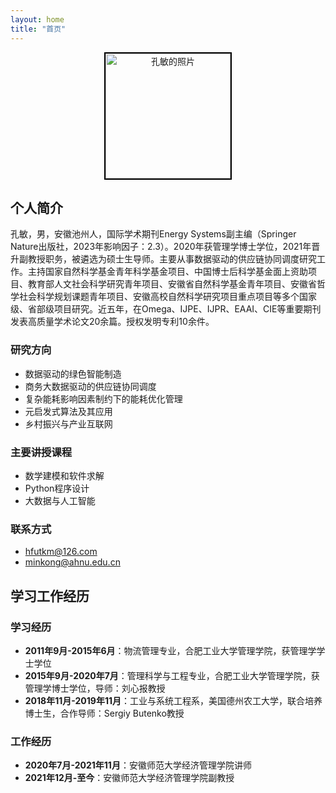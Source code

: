 ```yaml
---
layout: home
title: "首页"
---
```


<div style="text-align: center;">
    <img src="assets/images/myphoto.jpg" alt="孔敏的照片" style="width:200px; height:200px; border:2px solid #000;">
</div>

## 个人简介

孔敏，男，安徽池州人，国际学术期刊Energy Systems副主编（Springer Nature出版社，2023年影响因子：2.3）。2020年获管理学博士学位，2021年晋升副教授职务，被遴选为硕士生导师。主要从事数据驱动的供应链协同调度研究工作。主持国家自然科学基金青年科学基金项目、中国博士后科学基金面上资助项目、教育部人文社会科学研究青年项目、安徽省自然科学基金青年项目、安徽省哲学社会科学规划课题青年项目、安徽高校自然科学研究项目重点项目等多个国家级、省部级项目研究。近五年，在Omega、IJPE、IJPR、EAAI、CIE等重要期刊发表高质量学术论文20余篇。授权发明专利10余件。

### 研究方向
- 数据驱动的绿色智能制造
- 商务大数据驱动的供应链协同调度
- 复杂能耗影响因素制约下的能耗优化管理
- 元启发式算法及其应用
- 乡村振兴与产业互联网

### 主要讲授课程
- 数学建模和软件求解
- Python程序设计
- 大数据与人工智能

### 联系方式
- hfutkm@126.com
- minkong@ahnu.edu.cn

## 学习工作经历

### 学习经历
- **2011年9月-2015年6月**：物流管理专业，合肥工业大学管理学院，获管理学学士学位
- **2015年9月-2020年7月**：管理科学与工程专业，合肥工业大学管理学院，获管理学博士学位，导师：刘心报教授
- **2018年11月-2019年11月**：工业与系统工程系，美国德州农工大学，联合培养博士生，合作导师：Sergiy Butenko教授

### 工作经历
- **2020年7月-2021年11月**：安徽师范大学经济管理学院讲师
- **2021年12月-至今**：安徽师范大学经济管理学院副教授
